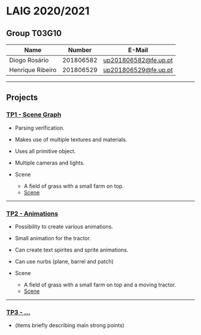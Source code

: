 # LAIG 2020/2021

## Group T03G10
| Name             | Number    | E-Mail             |
| ---------------- | --------- | ------------------ |
| Diogo Rosário    | 201806582 | up201806582@fe.up.pt |
| Henrique Ribeiro | 201806529 | up201806529@fe.up.pt |

----

## Projects

### [TP1 - Scene Graph](TP1)

- Parsing verification.
- Makes use of multiple textures and materials.
- Uses all primitive object.
- Multiple cameras and lights.

- Scene
  - A field of grass with a small farm on top.
  - [Scene](./TP1/scenes/LAIG_TP1_XML_T3_G10_v01.xml)

-----

### [TP2 - Animations](TP2)
- Possibility to create various animations.
- Small animation for the tractor.
- Can create text spirites and sprite animations.
- Can use nurbs (plane, barrel and patch)

- Scene
  - A field of grass with a small farm on top and a moving tractor.
  - [Scene](./TP2/scenes/LAIG_TP2_XML_T3_G10_v01.xml)

----

### [TP3 - ...](TP3)
- (items briefly describing main strong points)


